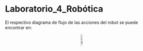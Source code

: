 # Laboratorio_4_Robótica

El respectivo diagrama de flujo de las acciones del robot se puede encontrar  en:


<p align="center">
<img src="https://github.com/Juanfe710/Laboratorio_4_Rob-tica/blob/main/Diagramas%20y%20Par%C3%A1metros%20DH/DiagramaFlujo_Laboratorio4.png" alt="Diagrama de Flujo" width="10%"/>
</p>

